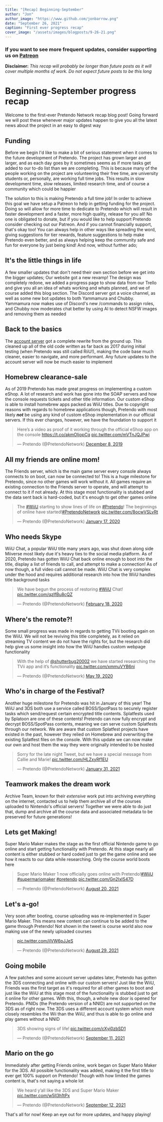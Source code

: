 ```yaml
---
title: "[Recap] Beginning-September"
author: "Jon"
author_image: "https://www.github.com/jonbarrow.png"
date: "September 26, 2021"
caption: "First ever progress recap"
cover_image: "/assets/images/blogposts/9-26-21.png"
---
```


### If you want to see more frequent updates, consider supporting us on [**Patreon**](https://patreon.com/pretendonetwork)

**Disclaimer:** _This recap will probably be longer than future posts as it will cover multiple months of work. Do not expect future posts to be this long_

# Beginning-September progress recap

Welcome to the first-ever Pretendo Network recap blog post! Going forward we will post these whenever major updates happen to give you all the latest news about the project in an easy to digest way

## Funding
Before we begin I'd like to make a bit of serious statement when it comes to the future development of Pretendo. The project has grown larger and larger, and as each day goes by it sometimes seems as if more tasks get added to our to-do list than we are completing. This is because many of the people working on the project are volunteering their free time, are university students or, personally, are working full time jobs. This results in slow development time, slow releases, limited research time, and of course a community which could be happier

The solution to this is making Pretendo a full time job! In order to achieve this goal we have setup a Patreon to help in getting funding for the project. Doing so will allow for more time to dedicate to Pretendo which will result in faster development and a faster, more high quality, release for you all! No one is obligated to donate, but if you would like to help support Pretendo consider checking out our Patreon. And if you cannot financially support, that's okay too! You can always help in other ways like spreading the word, giving suggestions for tier rewards, feature suggestions to help make Pretendo even better, and as always helping keep the community safe and fun for everyone by just being kind! And now, without further ado;

## It's the little things in life
A few smaller updates that don't need their own section before we get into the bigger updates; Our website got a new revamp! The design was completely redone, we added a progress page to show data from our Trello and give you all an idea of whats working and whats planned, and we of course added this blog section. The Discord server got a voice channel, as well as some new bot updates to both Yammamura and Chubby. Yammamura now makes use of Discord's new /commands to assign roles, and Chubby now moderates chat better by using AI to detect NSFW images and removing them as needed

## Back to the basics
The [account server](https://github.com/PretendoNetwork/account) got a complete rewrite from the ground up. This cleaned up all of the old code written as far back as 2017 during initial testing (when Pretendo was still called RiiU!), making the code base much cleaner, easier to navigate, and more performant. Any future updates to the account server will now be much easier to implement

## Homebrew clearance-sale
As of 2019 Pretendo has made great progress on implementing a custom eShop. A lot of research and work has gone into the SOAP servers and how the console requests tickets and other title information. Our custom eShop is able to install homebrew apps packed as WiiU titles. Due to copyright reasons with regards to homebrew applications though, Pretendo with most likely _**not**_ be using any kind of custom eShop implementation in our official servers. If this ever changes, however, we have the foundation to support it
<blockquote class="twitter-tweet" data-dnt="true" data-theme="dark"><p lang="en" dir="ltr">Here’s a video as proof of it working through the official eShop app on the console <a href="https://t.co/akmOIjopCq">https://t.co/akmOIjopCq</a> <a href="https://t.co/mVTnJQJPwi">pic.twitter.com/mVTnJQJPwi</a></p>&mdash; Pretendo (@PretendoNetwork) <a href="https://twitter.com/PretendoNetwork/status/1203710130853949440?ref_src=twsrc%5Etfw">December 8, 2019</a></blockquote>

## All my friends are online mom!
The Friends server, which is the main game server every console always connects to on boot, can now be connected to! This is a huge milestone for Pretendo, since no other games will work without it. All games require an existing connection to the Friends server to operate, and will attempt to connect to it if not already. At this stage most functionality is stubbed and the data sent back is hard-coded, but it's enough to get other games online
<blockquote class="twitter-tweet" data-dnt="true" data-theme="dark"><p lang="en" dir="ltr">The <a href="https://twitter.com/hashtag/WiiU?src=hash&amp;ref_src=twsrc%5Etfw">#WiiU</a> starting to show lines of life on <a href="https://twitter.com/hashtag/Pretendo?src=hash&amp;ref_src=twsrc%5Etfw">#Pretendo</a>! The beginnings of online have started!<a href="https://twitter.com/hashtag/PretendoNetwork?src=hash&amp;ref_src=twsrc%5Etfw">#PretendoNetwork</a> <a href="https://t.co/8ocwVSLvRt">pic.twitter.com/8ocwVSLvRt</a></p>&mdash; Pretendo (@PretendoNetwork) <a href="https://twitter.com/PretendoNetwork/status/1218075017545768960?ref_src=twsrc%5Etfw">January 17, 2020</a></blockquote>

## Who needs Skype
WiiU Chat, a popular WiiU title many years ago, was shut down along side Miiverse most likely due it's heavy ties to the social media platform. As of 2020, Pretendo has gotten WiiU Chat back online enough to boot into the title, display a list of friends to call, and attempt to make a connection! As of now though, a full video call cannot be made. WiiU Chat is very complex under the hood and requires additional research into how the WiiU handles title background tasks
<blockquote class="twitter-tweet" data-dnt="true" data-theme="dark"><p lang="en" dir="ltr">We have begun the process of restoring <a href="https://twitter.com/hashtag/WiiU?src=hash&amp;ref_src=twsrc%5Etfw">#WiiU</a> Chat! <a href="https://t.co/qzIfBu8cQZ">pic.twitter.com/qzIfBu8cQZ</a></p>&mdash; Pretendo (@PretendoNetwork) <a href="https://twitter.com/PretendoNetwork/status/1229621686640795648?ref_src=twsrc%5Etfw">February 18, 2020</a></blockquote>

## Where's the remote?!
Some small progress was made in regards to getting TVii booting again on the WiiU. We will not be reviving this title completely, as it relied on streaming TV content we do not have the rights for, but the research did help give us some insight into how the WiiU handles custom webpage functionality
<blockquote class="twitter-tweet" data-dnt="true" data-theme="dark"><p lang="en" dir="ltr">With the help of <a href="https://twitter.com/shutterbug20002?ref_src=twsrc%5Etfw">@shutterbug20002</a> we have started researching the TVii app and it’s functionality <a href="https://t.co/xmmuVYB6ni">pic.twitter.com/xmmuVYB6ni</a></p>&mdash; Pretendo (@PretendoNetwork) <a href="https://twitter.com/PretendoNetwork/status/1262577386912124929?ref_src=twsrc%5Etfw">May 19, 2020</a></blockquote>

## Who's in charge of the Festival?
Another huge milestone for Pretendo was hit in January of this year! The WiiU and 3DS both use a service called BOSS/SpotPass to securely register tasks which send/request certain encrypted title contents. Splatfests used by Splatoon are one of these contents! Pretendo can now fully encrypt and decrypt BOSS/SpotPass contents, meaning we can serve custom Splatfests through our network. We are aware that custom Splatfest projects have existed in the past, however they relied on Homebrew and overwriting the existing Splatfest files on the console. With this update we can now make our own and host them the way they were originally intended to be hosted<blockquote class="twitter-tweet" data-dnt="true" data-theme="dark"><p lang="en" dir="ltr">Sorry for the late night Tweet, but we have a special message from Callie and Marie! <a href="https://t.co/HLZxyRf1EU">pic.twitter.com/HLZxyRf1EU</a></p>&mdash; Pretendo (@PretendoNetwork) <a href="https://twitter.com/PretendoNetwork/status/1355791287077761027?ref_src=twsrc%5Etfw">January 31, 2021</a></blockquote>

## Teamwork makes the dream work
Archive Team, known for their _extensive_ work put into archiving everything on the internet, contacted us to help them archive all of the courses uploaded to Nintendo's official servers! Together we were able to do just that, dump and archive all the course data and associated metadata to be preserved for future generations!

## Lets get Making!
Super Mario Maker makes the stage as the first official Nintendo game to go online and start getting functionality with Pretendo. At this stage nearly all content is either stubbed or hard coded just to get the game online and see how it reacts to our data while researching. Only the course world boots here
<blockquote class="twitter-tweet" data-dnt="true" data-theme="dark"><p lang="en" dir="ltr">Super Mario Maker 1 now officially goes online with Pretendo!<a href="https://twitter.com/hashtag/WiiU?src=hash&amp;ref_src=twsrc%5Etfw">#WiiU</a> <a href="https://twitter.com/hashtag/supermariomaker?src=hash&amp;ref_src=twsrc%5Etfw">#supermariomaker</a> <a href="https://twitter.com/hashtag/pretendo?src=hash&amp;ref_src=twsrc%5Etfw">#pretendo</a> <a href="https://t.co/Gn2IxlS47D">pic.twitter.com/Gn2IxlS47D</a></p>&mdash; Pretendo (@PretendoNetwork) <a href="https://twitter.com/PretendoNetwork/status/1428659329637437442?ref_src=twsrc%5Etfw">August 20, 2021</a></blockquote>

## Let's a-go!
Very soon after booting, course uploading was re-implemented in Super Mario Maker. This means new content can continue to be added to the game through Pretendo! Not shown in the tweet is course world also now making use of the newly uploaded courses
<blockquote class="twitter-tweet" data-dnt="true" data-theme="dark"><p lang="und" dir="ltr"><a href="https://t.co/iIVW6pJJeS">pic.twitter.com/iIVW6pJJeS</a></p>&mdash; Pretendo (@PretendoNetwork) <a href="https://twitter.com/PretendoNetwork/status/1432112205638610945?ref_src=twsrc%5Etfw">August 29, 2021</a></blockquote>

## Going mobile
A few patches and some account server updates later, Pretendo has gotten the 3DS connecting and online with our custom servers! Just like the WiiU, Friends was the first target as it's required for all other games to boot and just like the WiiU at this stage most of the functionality is stubbed just to get it online for other games. With this, though, a whole new door is opened for Pretendo. PNIDs (the Pretendo version of a NNID) are not supported on the 3DS as of right now. The 3DS uses a different account system which more closely resembles the Wii than the WiiU, and thus is able to go online and play games without a NNID
<blockquote class="twitter-tweet" data-dnt="true" data-theme="dark"><p lang="en" dir="ltr">3DS showing signs of life! <a href="https://t.co/cXyi0zbSD1">pic.twitter.com/cXyi0zbSD1</a></p>&mdash; Pretendo (@PretendoNetwork) <a href="https://twitter.com/PretendoNetwork/status/1436822070357278727?ref_src=twsrc%5Etfw">September 11, 2021</a></blockquote>

## Mario on the go
Immediately after getting Friends online, work began on Super Mario Maker for the 3DS. All possible functionality was added, making it the first title to ever get 100% support on Pretendo! Though with how limited the games content is, that's not saying a whole lot
<blockquote class="twitter-tweet" data-dnt="true" data-theme="dark"><p lang="en" dir="ltr">We heard y’all like the 3DS and Super Mario Maker <a href="https://t.co/w5ll3h1tPx">pic.twitter.com/w5ll3h1tPx</a></p>&mdash; Pretendo (@PretendoNetwork) <a href="https://twitter.com/PretendoNetwork/status/1436916321678200833?ref_src=twsrc%5Etfw">September 12, 2021</a></blockquote>

That's all for now! Keep an eye out for more updates, and happy playing!

<script async src="https://platform.twitter.com/widgets.js" charset="utf-8"></script>